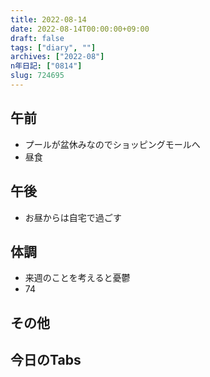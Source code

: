 ```yaml
---
title: 2022-08-14
date: 2022-08-14T00:00:00+09:00
draft: false
tags: ["diary", ""]
archives: ["2022-08"]
n年日記: ["0814"]
slug: 724695
---
```

## 午前
- プールが盆休みなのでショッピングモールへ
- 昼食
## 午後
- お昼からは自宅で過ごす
## 体調
- 来週のことを考えると憂鬱
- 74
## その他
## 今日のTabs
